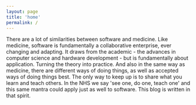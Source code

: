 ```yaml
---
layout: page
title: 'home'
permalink: /
---
```

There are a lot of similarities between software and medicine. Like medicine, software is fundamentally a collaborative enterprise, ever changing and adapting. It draws from the academic - the advances in computer science and hardware development - but is fundamentally about application. Turning the theory into practice. And also in the same way as medicine, there are different ways of doing things, as well as accepted ways of doing things best. The only way to keep up is to share what you learn and teach others. In the NHS we say 'see one, do one, teach one' and this same mantra could apply just as well to software. This blog is written in that spirit.